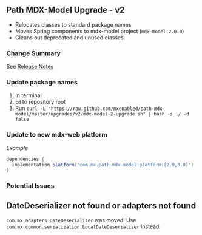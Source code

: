 ## Path MDX-Model Upgrade - v2

* Relocates classes to standard package names
* Moves Spring components to mdx-model project (`mdx-model:2.0.0`)
* Cleans out deprecated and unused classes.

### Change Summary

See [Release Notes](https://github.com/mxenabled/path-sdk/blob/master/CHANGELOG.md#100-2022-10-07)

### Update package names

1. In terminal
2. `cd` to repository root
3. Run `curl -L "https://raw.github.com/mxenabled/path-mdx-model/master/upgrades/v2/mdx-model-2-upgrade.sh" | bash -s ./ -d false`

### Update to new mdx-web platform

_Example_

```groovy
dependencies {
  implementation platform("com.mx.path-mdx-model:platform:[2.0,3.0)")
}
```

### Potential Issues

## DateDeserializer not found or adapters not found

`com.mx.adapters.DateDeserializer` was moved. Use `com.mx.common.serialization.LocalDateDeserializer` instead.
